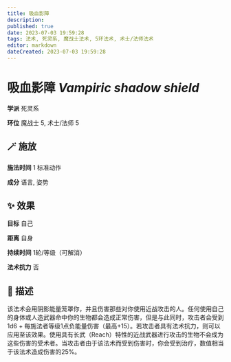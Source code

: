 ```yaml
---
title: 吸血影障
description: 
published: true
date: 2023-07-03 19:59:28
tags: 法术, 死灵系, 魔战士法术, 5环法术, 术士/法师法术
editor: markdown
dateCreated: 2023-07-03 19:59:28
---
```


# **吸血影障** *Vampiric shadow shield*

**学派** 死灵系 

**环位** 魔战士 5, 术士/法师 5

## 🪄 施放

**施法时间** 1 标准动作

**成分** 语言, 姿势

## ✨ 效果 

**目标** 自己 

**距离** 自身  

**持续时间** 1轮/等级（可解消） 

**法术抗力** 否

## 📖 描述

该法术会用阴影能量笼罩你，并且伤害那些对你使用近战攻击的人。任何使用自己的身体或人造武器命中你的生物都会造成正常伤害，但是与此同时，攻击者会受到1d6 + 每施法者等级1点负能量伤害（最高+15）。若攻击者具有法术抗力，则可以应用至该效果。使用具有长武（Reach）特性的近战武器进行攻击的生物不会成为这些伤害的受术者。当攻击者由于该法术而受到伤害时，你会受到治疗，数值相当于该法术造成伤害的25%。
    